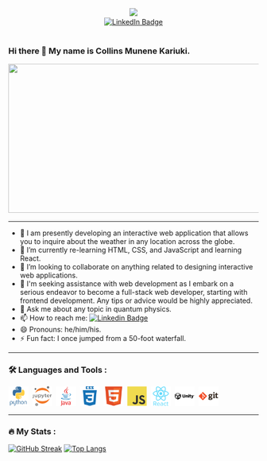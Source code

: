 <div id="header" align="center">
  <img src="https://media.giphy.com/media/2IudUHdI075HL02Pkk/giphy.gif" width="150"/>
</div>

<div id="badges" align="center">
  <a href="https://www.linkedin.com/in/collins-kariuki/">
    <img src="https://img.shields.io/badge/LinkedIn-blue?logo=linkedin&logoColor=white&style=for-the-badge" alt="LinkedIn Badge"/>
  </a>
</div>


<div id="badges" align="center">
  <img src="https://komarev.com/ghpvc/?username=Collins-kariuk&style=flat-square&color=blue" alt=""/>
</div>


### Hi there 👋 My name is Collins Munene Kariuki.

<div align="center">
  <img src="https://media.giphy.com/media/dWesBcTLavkZuG35MI/giphy.gif" width="600" height="300"/>
</div>

---
- 🔭 I am presently developing an interactive web application that allows you to inquire about the weather in any location across the globe.
- 🌱 I’m currently re-learning HTML, CSS, and JavaScript and learning React.
- 👯 I’m looking to collaborate on anything related to designing interactive web applications.
- 🤔 I'm seeking assistance with web development as I embark on a serious endeavor to become a full-stack web developer, starting with frontend development. Any tips or advice would be highly appreciated.
- 💬 Ask me about any topic in quantum physics.
- 📫 How to reach me: [![Linkedin Badge](https://img.shields.io/badge/LinkedIn-blue?style=flat&logo=Linkedin&logoColor=white)](https://www.linkedin.com/in/collins-kariuki/)
- 😄 Pronouns: he/him/his.
- ⚡ Fun fact: I once jumped from a 50-foot waterfall.

---
### :hammer_and_wrench: Languages and Tools :

<div>
  <img src="https://github.com/devicons/devicon/blob/master/icons/python/python-original-wordmark.svg" title="Python3" alt="Python3" width="40" height="40"/>&nbsp;
  <img src="https://github.com/devicons/devicon/blob/master/icons/jupyter/jupyter-original-wordmark.svg" title="Jupyter Notebook" alt="Jupyter" width="40" height="40"/>&nbsp;
  <img src="https://github.com/devicons/devicon/blob/master/icons/java/java-original-wordmark.svg" title="Java" alt="Java" width="40" height="40"/>&nbsp;
  <img src="https://github.com/devicons/devicon/blob/master/icons/css3/css3-plain-wordmark.svg"  title="CSS3" alt="CSS" width="40" height="40"/>&nbsp;
  <img src="https://github.com/devicons/devicon/blob/master/icons/html5/html5-original.svg" title="HTML5" alt="HTML" width="40" height="40"/>&nbsp;
  <img src="https://github.com/devicons/devicon/blob/master/icons/javascript/javascript-original.svg" title="JavaScript" alt="JavaScript" width="40" height="40"/>&nbsp;
  <img src="https://github.com/devicons/devicon/blob/master/icons/react/react-original-wordmark.svg" title="React" alt="React" width="40" height="40"/>&nbsp;
  <img src="https://github.com/devicons/devicon/blob/master/icons/unity/unity-original-wordmark.svg" title="Unity" alt="Unity" width="40" height="40"/>&nbsp;
  <img src="https://github.com/devicons/devicon/blob/master/icons/git/git-original-wordmark.svg" title="Git" **alt="Git" width="40" height="40"/>
</div>

---
### :fire: My Stats :
[![GitHub Streak](http://github-readme-streak-stats.herokuapp.com?user=Collins-kariuk&theme=dark&background=000000)](https://git.io/streak-stats)
[![Top Langs](https://github-readme-stats.vercel.app/api/top-langs/?username=Collins-kariuk)](https://github.com/anuraghazra/github-readme-stats)











